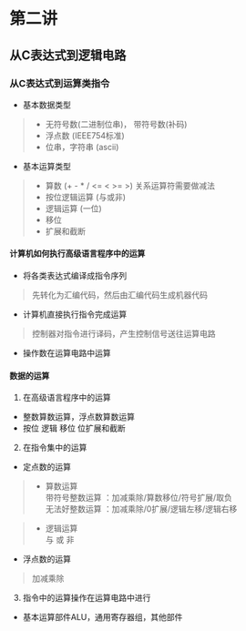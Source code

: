# 第二讲    
## 从C表达式到逻辑电路  
### 从C表达式到运算类指令    
- 基本数据类型   
> - 无符号数(二进制位串)， 带符号数(补码)    
> - 浮点数 (IEEE754标准)    
> - 位串，字符串  (ascii)    

- 基本运算类型   
> * 算数  (+ - * / <= < >= >)   关系运算符需要做减法  
> * 按位逻辑运算  (与或非)     
> * 逻辑运算  (一位)    
> * 移位    
> * 扩展和截断      

#### 计算机如何执行高级语言程序中的运算     
- 将各类表达式编译成指令序列     
> 先转化为汇编代码，然后由汇编代码生成机器代码      

- 计算机直接执行指令完成运算     
> 控制器对指令进行译码，产生控制信号送往运算电路     

- 操作数在运算电路中运算   
 
#### 数据的运算   
1. 在高级语言程序中的运算   
- 整数算数运算，浮点数算数运算   
- 按位 逻辑 移位 位扩展和截断    

2. 在指令集中的运算  
* 定点数的运算    
> * 算数运算    
> 带符号整数运算 ：加减乘除/算数移位/符号扩展/取负     
> 无法好整数运算 ：加减乘除/0扩展/逻辑左移/逻辑右移   

> * 逻辑运算  
> 与 或 非   

* 浮点数的运算 
> 加减乘除  

3. 指令中的运算操作在运算电路中进行   
* 基本运算部件ALU，通用寄存器组，其他部件   




